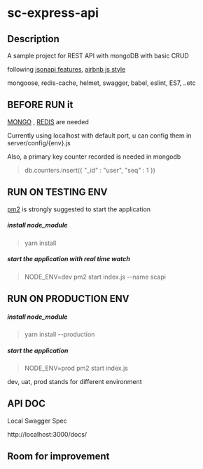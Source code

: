 # sc-express-api

## Description

A sample project for REST API with mongoDB with basic CRUD 

following <a href="http://jsonapi.org/">jsonapi features</a>, <a href = "https://github.com/airbnb/javascript">airbnb js style</a>

 mongoose, redis-cache, helmet, swagger, babel, eslint, ES7, ..etc


## BEFORE RUN it

<a href = "https://www.mongodb.com"> MONGO</a> , <a href = "http://redis.io/">REDIS</a> are needed 

Currently using localhost with default port, u can config them in server/config/{env}.js

Also, a primary key counter recorded is needed in mongodb

> db.counters.insert({ "_id" : "user", "seq" : 1 })

## RUN ON TESTING ENV 

<a href = "http://pm2.keymetrics.io/">pm2</a> is strongly suggested to start the application 

##### install node_module

> yarn install

##### start the application with real time watch

>  NODE_ENV=dev pm2 start index.js --name scapi

## RUN ON PRODUCTION ENV 

##### install node_module

> yarn install --production

##### start the application

> NODE_ENV=prod pm2 start index.js

dev, uat, prod stands for different environment

## API DOC
Local Swagger Spec

http://localhost:3000/docs/

## Room for improvement




